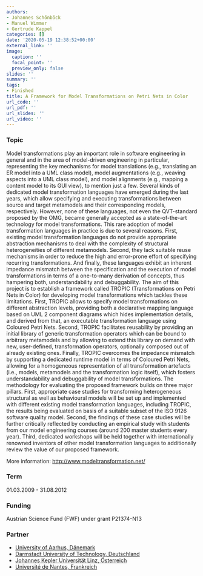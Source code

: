 ```yaml
---
authors:
- Johannes Schönböck
- Manuel Wimmer
- Gertrude Kappel
categories: []
date: '2020-05-19 12:38:52+00:00'
external_link: ''
image:
  caption: ''
  focal_point: ''
  preview_only: false
slides: ''
summary: ''
tags:
- Finished
title: A Framework for Model Transformations on Petri Nets in Color
url_code: ''
url_pdf: ''
url_slides: ''
url_video: ''
---
```


### Topic

Model transformations play an important role in software engineering in general and in the area of model-driven engineering in particular, representing the key mechanisms for model translations (e.g., translating an ER model into a UML class model), model augmentations (e.g., weaving aspects into a UML class model), and model alignments (e.g., mapping a content model to its GUI view), to mention just a few. Several kinds of dedicated model transformation languages have emerged during the last years, which allow specifying and executing transformations between source and target metamodels and their corresponding models, respectively. However, none of these languages, not even the QVT-standard proposed by the OMG, became generally accepted as a state-of-the-art technology for model transformations. This rare adoption of model transformation languages in practice is due to several reasons. First, existing model transformation languages do not provide appropriate abstraction mechanisms to deal with the complexity of structural heterogeneities of different metamodels. Second, they lack suitable reuse mechanisms in order to reduce the high and error-prone effort of specifying recurring transformations. And finally, these languages exhibit an inherent impedance mismatch between the specification and the execution of model transformations in terms of a one-to-many derivation of concepts, thus hampering both, understandability and debuggability. The aim of this project is to establish a framework called TROPIC (Transformations on Petri Nets in Color) for developing model transformations which tackles these limitations. First, TROPIC allows to specify model transformations on different abstraction levels, providing both a declarative mapping language based on UML 2 component diagrams which hides implementation details, and derived from that, an executable transformation language using Coloured Petri Nets. Second, TROPIC facilitates reusability by providing an initial library of generic transformation operators which can be bound to arbitrary metamodels and by allowing to extend this library on demand with new, user-defined, transformation operators, optionally composed out of already existing ones. Finally, TROPIC overcomes the impedance mismatch by supporting a dedicated runtime model in terms of Coloured Petri Nets, allowing for a homogeneous representation of all transformation artefacts (i.e., models, metamodels and the transformation logic itself), which fosters understandability and debuggability of model transformations. The methodology for evaluating the proposed framework builds on three major pillars. First, appropriate case studies for transforming heterogeneous structural as well as behavioural models will be set up and implemented with different existing model transformation languages, including TROPIC, the results being evaluated on basis of a suitable subset of the ISO 9126 software quality model. Second, the findings of these case studies will be further critically reflected by conducting an empirical study with students from our model engineering courses (around 200 master students every year). Third, dedicated workshops will be held together with internationally renowned inventors of other model transformation languages to additionally review the value of our proposed framework.

More information: <http://www.modeltransformation.net/>

### Term

01.03.2009 - 31.08.2012

### Funding

Austrian Science Fund (FWF) under grant P21374-N13

### Partner

<ul class="partnerList"><li><a href="http://www.daimi.au.dk">University of Aarhus, Dänemark</a></li><li><a href="http://www.es.tu-darmstadt.de/">Darmstadt University of Technology, Deutschland</a></li><li><a href="http://www.jku.at/">Johannes Kepler Universität Linz, Österreich</a></li><li><a href="http://www.univ-nantes.fr">Université de Nantes, Frankreich</a></li></ul>
